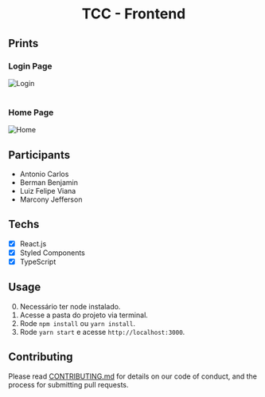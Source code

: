 <h1 align="center">
TCC - Frontend
</h1>

## Prints
### Login Page
![Login](login_print.png)
<br />
<br />

### Home Page
![Home](home_print.png)

## Participants

- Antonio Carlos
- Berman Benjamin
- Luiz Felipe Viana
- Marcony Jefferson

## Techs


- [x] React.js
- [x] Styled Components
- [x] TypeScript

## Usage

0. Necessário ter node instalado.
01. Acesse a pasta do projeto via terminal.
02. Rode `npm install` ou `yarn install`.<br />
03. Rode `yarn start` e acesse `http://localhost:3000`.<br />

## Contributing

Please read [CONTRIBUTING.md](CONTRIBUTING.md) for details on our code of conduct, and the process for submitting pull requests.
